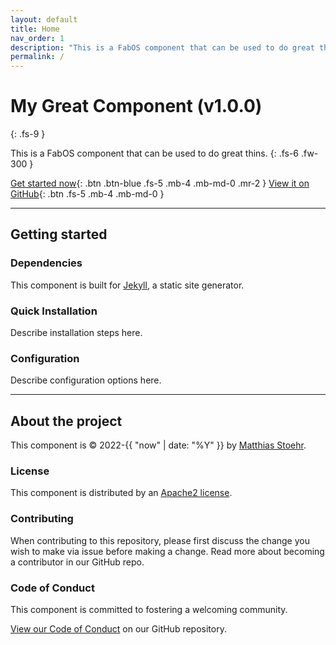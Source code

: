 ```yaml
---
layout: default
title: Home
nav_order: 1
description: "This is a FabOS component that can be used to do great thins."
permalink: /
---
```


# My Great Component (v1.0.0)
{: .fs-9 }

This is a FabOS component that can be used to do great thins.
{: .fs-6 .fw-300 }

[Get started now](#getting-started){: .btn .btn-blue .fs-5 .mb-4 .mb-md-0 .mr-2 } [View it on GitHub](https://github.com/ipamaas/test-just-the-docs){: .btn .fs-5 .mb-4 .mb-md-0 }

---

## Getting started

### Dependencies

This component is built for [Jekyll](https://jekyllrb.com), a static site generator.

### Quick Installation

Describe installation steps here.

### Configuration

Describe configuration options here.

---

## About the project

This component is &copy; 2022-{{ "now" | date: "%Y" }} by [Matthias Stoehr](https://github.com/ipamaas).

### License

This component is distributed by an [Apache2 license](https://github.com/ipamaas/test-just-the-docs/tree/master/LICENSE).

### Contributing

When contributing to this repository, please first discuss the change you wish to make via issue before making a change. 
Read more about becoming a contributor in our GitHub repo.

### Code of Conduct

This component is committed to fostering a welcoming community.

[View our Code of Conduct](https://github.com/ipamaas/test-just-the-docs/tree/master/.github/CODE_OF_CONDUCT.md) on our GitHub repository.